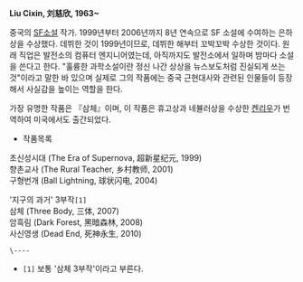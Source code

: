 **Liu Cixin, 刘慈欣, 1963~**

중국의 [SF소설](SF%EC%86%8C%EC%84%A4.md) 작가. 1999년부터 2006년까지 8년 연속으로 SF 소설에 수여하는
은하상을 수상했다. 데뷔한 것이 1999년이므로, 데뷔한 해부터 꼬박꼬박 수상한 것이다. 원래 직업은 발전소의 컴퓨터 엔지니어였는데,
아직까지도 발전소에서 일하며 밤마다 소설을 쓴다고 한다. "훌륭한 과학소설이란 정신 나간 상상을 뉴스보도처럼 진실되게 쓰는 것"이라고 말한
바 있으며 실제로 그의 작품에는 중국 근현대사와 관련된 인물들이 등장해서 사실감을 높이는 역할을 한다.

가장 유명한 작품은 『삼체』이며, 이 작품은 휴고상과 네뷸러상을 수상한 [켄리우](%EC%BC%84%20%EB%A6%AC%EC%9A%B0.md)가 번역하여 미국에서도 출간되었다.

  * 작품목록  

초신성시대 (The Era of Supernova, 超新星纪元, 1999)  
향촌교사 (The Rural Teacher, 乡村教师, 2001)  
구형번개 (Ball Lightning, 球状闪电, 2004)

'지구의 과거' 3부작`[1]`  
삼체 (Three Body, 三体, 2007)  
암흑림 (Dark Forest, 黑暗森林, 2008)  
사신영생 (Dead End, 死神永生, 2010)

`\----`

  * `[1]` 보통 '삼체 3부작'이라고 부른다.

